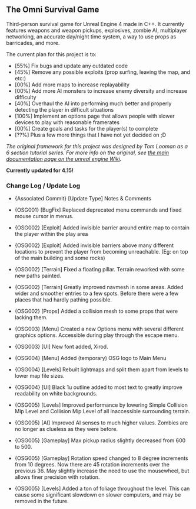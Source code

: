 The Omni Survival Game
-------------------------

Third-person survival game for Unreal Engine 4 made in C++. It currently features weapons and weapon pickups, explosives, zombie AI, multiplayer networking, an accurate day/night time system, a way to use props as barricades, and more. 

The current plan for this project is to: 

- [55%] Fix bugs and update any outdated code
- [45%] Remove any possible exploits (prop surfing, leaving the map, and etc:)
- [00%] Add more maps to increase replayability
- [00%] Add more AI monsters to increase enemy diversity and increase difficulty
- [40%] Overhaul the AI into performing much better and properly detecting the player in difficult situations
- [100%] Implement an options page that allows people with slower devices to play with reasonable framerates
- [00%] Create goals and tasks for the player(s) to complete
- [??%] Plus a few more things that I have not yet decided on ;D

*The original framework for this project was designed by Tom Looman as a 6 section tutorial series. For more info on the original, see [the main documentation page on the unreal engine Wiki](https://wiki.unrealengine.com/Survival_sample_game).*


**Currently updated for 4.15!**

### Change Log / Update Log

- {Associated Commit} [Update Type] Notes & Comments

- {OSG001} [BugFix] Replaced deprecated menu commands and fixed mouse cursor in menus.
- {OSG002} [Exploit] Added invisible barrier around entire map to contain the player within the play area
- {OSG002} [Exploit] Added invisible barriers above many different locations to prevent the player from becoming unreachable. (Eg: on top of the main building and some rocks)
- {OSG002} [Terrain] Fixed a floating pillar. Terrain reworked with some new paths painted.
- {OSG002} [Terrain] Greatly improved navmesh in some areas. Added wider and smoother entries to a few spots. Before there were a few places that had hardly pathing possible.
- {OSG002} [Props] Added a collision mesh to some props that were lacking them.
- {OSG003} [Menu] Created a new Options menu with several different graphics options. Accessible during play through the escape menu.
- {OSG003} [UI] New font added, Xirod. 
- {OSG004} [Menu] Added (temporary) OSG logo to Main Menu
- {OSG004} [Levels] Rebuilt lightmaps and split them apart from levels to lower map file sizes.
- {OSG004} [UI] Black 1u outline added to most text to greatly improve readability on white backgrounds.
- {OSG005} [Levels] Improved performance by lowering Simple Collision Mip Level and Collision Mip Level of all inaccessible surrounding terrain.
- {OSG005} [AI] Improved AI senses to much higher values. Zombies are no longer as clueless as they were before.
- {OSG005} [Gameplay] Max pickup radius slightly decreased from 600 to 500.
- {OSG005} [Gameplay] Rotation speed changed to 8 degree increments from 10 degrees. Now there are 45 rotation increments over the previous 36. May slightly increase the need to use the mousewheel, but allows finer precision with rotation.
- {OSG005} [Levels] Added a ton of foliage throughout the level. This can cause some significant slowdown on slower computers, and may be removed in the future.
